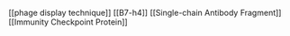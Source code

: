 [[phage display technique]]
[[B7-h4]]
[[Single-chain Antibody Fragment]]
[[Immunity Checkpoint Protein]]

